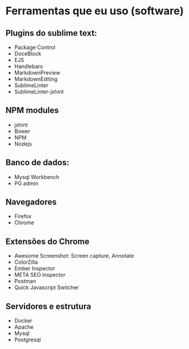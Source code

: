 # Ferramentas que eu uso (software)

## Plugins do sublime text:

- Package Control
- DoceBlock
- EJS
- Handlebars
- MarkdownPreview
- MarkdownEditing
- SublimeLinter
- SublimeLinter-jshint

## NPM modules

- jshint
- Bower
- NPM
- Nodejs

## Banco de dados:

- Mysql Workbench
- PG admin

## Navegadores

- Firefox
- Chrome

## Extensões do Chrome

- Awesome Screenshot: Screen capture, Annotate
- ColorZilla
- Ember Inspector
- META SEO inspector
- Postman
- Quick Javascript Switcher

## Servidores e estrutura

- Docker
- Apache
- Mysql
- Postgresql


